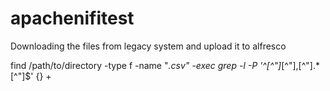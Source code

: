 # apachenifitest
Downloading the files from legacy system and upload it to alfresco

find /path/to/directory -type f -name "*.csv" -exec grep -l -P '^[^"]*[^"],[^"].*[^"]$' {} +

